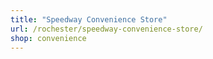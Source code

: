 ```yaml
---
title: "Speedway Convenience Store"
url: /rochester/speedway-convenience-store/
shop: convenience
---
```

